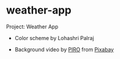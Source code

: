 # weather-app

Project: Weather App

- Color scheme by Lohashri Palraj

- Background video by <a href="https://pixabay.com/users/piro4d-2707530/?utm_source=link-attribution&utm_medium=referral&utm_campaign=video&utm_content=4788">PIRO</a> from <a href="https://pixabay.com//?utm_source=link-attribution&utm_medium=referral&utm_campaign=video&utm_content=4788">Pixabay</a>
